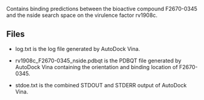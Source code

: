 Contains binding predictions between the bioactive compound F2670-0345 and the nside search space on the virulence factor rv1908c.

## Files

- log.txt is the log file generated by AutoDock Vina.

- rv1908c_F2670-0345_nside.pdbqt is the PDBQT file generated by AutoDock Vina containing the orientation and binding location of F2670-0345.

- stdoe.txt is the combined STDOUT and STDERR output of AutoDock Vina.

